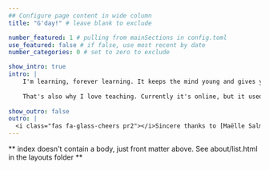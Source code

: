 ```yaml
---
## Configure page content in wide column
title: "G'day!" # leave blank to exclude

number_featured: 1 # pulling from mainSections in config.toml
use_featured: false # if false, use most recent by date
number_categories: 0 # set to zero to exclude

show_intro: true
intro: |
    I'm learning, forever learning. It keeps the mind young and gives you something to talk about with people       you meet. Kitting - made two beanies so far! Photography - yep. Triathlon - sure, why not?
    
    That's also why I love teaching. Currently it's online, but it used to be in a classroom setting. They both     have their pros and cons.
    
show_outro: false
outro: |
  <i class="fas fa-glass-cheers pr2"></i>Sincere thanks to [Maëlle Salmon](https://masalmon.eu/) for her help     naming this Hugo theme!
---
```


** index doesn't contain a body, just front matter above.
See about/list.html in the layouts folder **